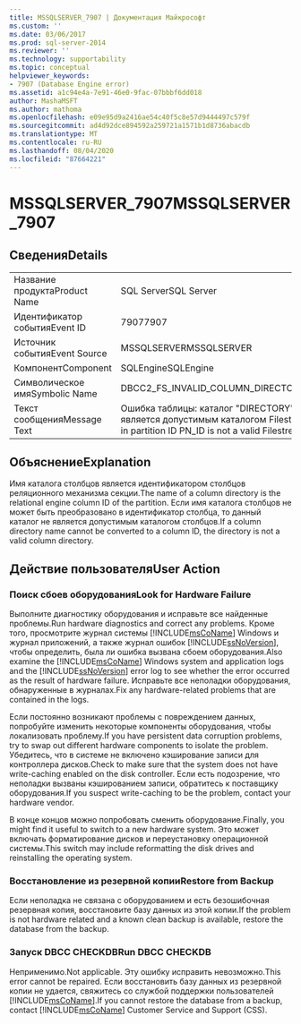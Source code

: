 ```yaml
---
title: MSSQLSERVER_7907 | Документация Майкрософт
ms.custom: ''
ms.date: 03/06/2017
ms.prod: sql-server-2014
ms.reviewer: ''
ms.technology: supportability
ms.topic: conceptual
helpviewer_keywords:
- 7907 (Database Engine error)
ms.assetid: a1c94e4a-7e91-46e0-9fac-07bbbf6dd018
author: MashaMSFT
ms.author: mathoma
ms.openlocfilehash: e09e95d9a2416ae54c40f5c8e57d9444497c579f
ms.sourcegitcommit: ad4d92dce894592a259721a1571b1d8736abacdb
ms.translationtype: MT
ms.contentlocale: ru-RU
ms.lasthandoff: 08/04/2020
ms.locfileid: "87664221"
---
```

# <a name="mssqlserver_7907"></a><span data-ttu-id="2491d-102">MSSQLSERVER_7907</span><span class="sxs-lookup"><span data-stu-id="2491d-102">MSSQLSERVER_7907</span></span>
    
## <a name="details"></a><span data-ttu-id="2491d-103">Сведения</span><span class="sxs-lookup"><span data-stu-id="2491d-103">Details</span></span>  
  
|||  
|-|-|  
|<span data-ttu-id="2491d-104">Название продукта</span><span class="sxs-lookup"><span data-stu-id="2491d-104">Product Name</span></span>|<span data-ttu-id="2491d-105">SQL Server</span><span class="sxs-lookup"><span data-stu-id="2491d-105">SQL Server</span></span>|  
|<span data-ttu-id="2491d-106">Идентификатор события</span><span class="sxs-lookup"><span data-stu-id="2491d-106">Event ID</span></span>|<span data-ttu-id="2491d-107">7907</span><span class="sxs-lookup"><span data-stu-id="2491d-107">7907</span></span>|  
|<span data-ttu-id="2491d-108">Источник события</span><span class="sxs-lookup"><span data-stu-id="2491d-108">Event Source</span></span>|<span data-ttu-id="2491d-109">MSSQLSERVER</span><span class="sxs-lookup"><span data-stu-id="2491d-109">MSSQLSERVER</span></span>|  
|<span data-ttu-id="2491d-110">Компонент</span><span class="sxs-lookup"><span data-stu-id="2491d-110">Component</span></span>|<span data-ttu-id="2491d-111">SQLEngine</span><span class="sxs-lookup"><span data-stu-id="2491d-111">SQLEngine</span></span>|  
|<span data-ttu-id="2491d-112">Символическое имя</span><span class="sxs-lookup"><span data-stu-id="2491d-112">Symbolic Name</span></span>|<span data-ttu-id="2491d-113">DBCC2_FS_INVALID_COLUMN_DIRECTORY</span><span class="sxs-lookup"><span data-stu-id="2491d-113">DBCC2_FS_INVALID_COLUMN_DIRECTORY</span></span>|  
|<span data-ttu-id="2491d-114">Текст сообщения</span><span class="sxs-lookup"><span data-stu-id="2491d-114">Message Text</span></span>|<span data-ttu-id="2491d-115">Ошибка таблицы: каталог "DIRECTORY" в секции с идентификатором PN_ID не является допустимым каталогом Filestream.</span><span class="sxs-lookup"><span data-stu-id="2491d-115">Table error: The directory 'DIRECTORY' in partition ID PN_ID is not a valid Filestream directory.</span></span>|  
  
## <a name="explanation"></a><span data-ttu-id="2491d-116">Объяснение</span><span class="sxs-lookup"><span data-stu-id="2491d-116">Explanation</span></span>  
 <span data-ttu-id="2491d-117">Имя каталога столбцов является идентификатором столбцов реляционного механизма секции.</span><span class="sxs-lookup"><span data-stu-id="2491d-117">The name of a column directory is the relational engine column ID of the partition.</span></span> <span data-ttu-id="2491d-118">Если имя каталога столбцов не может быть преобразовано в идентификатор столбца, то данный каталог не является допустимым каталогом столбцов.</span><span class="sxs-lookup"><span data-stu-id="2491d-118">If a column directory name cannot be converted to a column ID, the directory is not a valid column directory.</span></span>  
  
## <a name="user-action"></a><span data-ttu-id="2491d-119">Действие пользователя</span><span class="sxs-lookup"><span data-stu-id="2491d-119">User Action</span></span>  
  
### <a name="look-for-hardware-failure"></a><span data-ttu-id="2491d-120">Поиск сбоев оборудования</span><span class="sxs-lookup"><span data-stu-id="2491d-120">Look for Hardware Failure</span></span>  
 <span data-ttu-id="2491d-121">Выполните диагностику оборудования и исправьте все найденные проблемы.</span><span class="sxs-lookup"><span data-stu-id="2491d-121">Run hardware diagnostics and correct any problems.</span></span> <span data-ttu-id="2491d-122">Кроме того, просмотрите журнал системы [!INCLUDE[msCoName](../../includes/msconame-md.md)] Windows и журнал приложений, а также журнал ошибок [!INCLUDE[ssNoVersion](../../includes/ssnoversion-md.md)], чтобы определить, была ли ошибка вызвана сбоем оборудования.</span><span class="sxs-lookup"><span data-stu-id="2491d-122">Also examine the [!INCLUDE[msCoName](../../includes/msconame-md.md)] Windows system and application logs and the [!INCLUDE[ssNoVersion](../../includes/ssnoversion-md.md)] error log to see whether the error occurred as the result of hardware failure.</span></span> <span data-ttu-id="2491d-123">Исправьте все неполадки оборудования, обнаруженные в журналах.</span><span class="sxs-lookup"><span data-stu-id="2491d-123">Fix any hardware-related problems that are contained in the logs.</span></span>  
  
 <span data-ttu-id="2491d-124">Если постоянно возникают проблемы с повреждением данных, попробуйте изменить некоторые компоненты оборудования, чтобы локализовать проблему.</span><span class="sxs-lookup"><span data-stu-id="2491d-124">If you have persistent data corruption problems, try to swap out different hardware components to isolate the problem.</span></span> <span data-ttu-id="2491d-125">Убедитесь, что в системе не включено кэширование записи для контроллера дисков.</span><span class="sxs-lookup"><span data-stu-id="2491d-125">Check to make sure that the system does not have write-caching enabled on the disk controller.</span></span> <span data-ttu-id="2491d-126">Если есть подозрение, что неполадки вызваны кэшированием записи, обратитесь к поставщику оборудования.</span><span class="sxs-lookup"><span data-stu-id="2491d-126">If you suspect write-caching to be the problem, contact your hardware vendor.</span></span>  
  
 <span data-ttu-id="2491d-127">В конце концов можно попробовать сменить оборудование.</span><span class="sxs-lookup"><span data-stu-id="2491d-127">Finally, you might find it useful to switch to a new hardware system.</span></span> <span data-ttu-id="2491d-128">Это может включать форматирование дисков и переустановку операционной системы.</span><span class="sxs-lookup"><span data-stu-id="2491d-128">This switch may include reformatting the disk drives and reinstalling the operating system.</span></span>  
  
### <a name="restore-from-backup"></a><span data-ttu-id="2491d-129">Восстановление из резервной копии</span><span class="sxs-lookup"><span data-stu-id="2491d-129">Restore from Backup</span></span>  
 <span data-ttu-id="2491d-130">Если неполадка не связана с оборудованием и есть безошибочная резервная копия, восстановите базу данных из этой копии.</span><span class="sxs-lookup"><span data-stu-id="2491d-130">If the problem is not hardware related and a known clean backup is available, restore the database from the backup.</span></span>  
  
### <a name="run-dbcc-checkdb"></a><span data-ttu-id="2491d-131">Запуск DBCC CHECKDB</span><span class="sxs-lookup"><span data-stu-id="2491d-131">Run DBCC CHECKDB</span></span>  
 <span data-ttu-id="2491d-132">Неприменимо.</span><span class="sxs-lookup"><span data-stu-id="2491d-132">Not applicable.</span></span> <span data-ttu-id="2491d-133">Эту ошибку исправить невозможно.</span><span class="sxs-lookup"><span data-stu-id="2491d-133">This error cannot be repaired.</span></span> <span data-ttu-id="2491d-134">Если восстановить базу данных из резервной копии не удается, свяжитесь со службой поддержки пользователей [!INCLUDE[msCoName](../../includes/msconame-md.md)].</span><span class="sxs-lookup"><span data-stu-id="2491d-134">If you cannot restore the database from a backup, contact [!INCLUDE[msCoName](../../includes/msconame-md.md)] Customer Service and Support (CSS).</span></span>  
  
  
